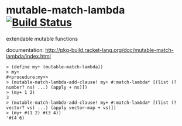 mutable-match-lambda [![Build Status](https://travis-ci.org/AlexKnauth/mutable-match-lambda.png?branch=master)](https://travis-ci.org/AlexKnauth/mutable-match-lambda)
===

extendable mutable functions

documentation: http://pkg-build.racket-lang.org/doc/mutable-match-lambda/index.html

```racket
> (define my+ (mutable-match-lambda))
> my+
#<procedure:my+>
> (mutable-match-lambda-add-clause! my+ #:match-lambda* [(list (? number? ns) ...) (apply + ns)])
> (my+ 1 2)
3
> (mutable-match-lambda-add-clause! my+ #:match-lambda* [(list (? vector? vs) ...) (apply vector-map + vs)])
> (my+ #(1 2) #(3 4))
'#(4 6)
```
